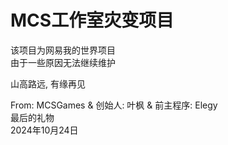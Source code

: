 # MCS工作室灾变项目

该项目为网易我的世界项目  
由于一些原因无法继续维护  

山高路远, 有缘再见  



From: MCSGames & 创始人: 叶枫  & 前主程序: Elegy  
最后的礼物  
2024年10月24日
